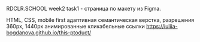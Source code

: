 RDCLR.SCHOOL week2 task1 - страница по макету из Figma.

HTML, CSS, mobile first
адаптивная семантическая верстка, разрешения 360px, 1440px
анимированные кликабельные ссылки
https://iuliia-bogdanova.github.io/this-ptoduct/
